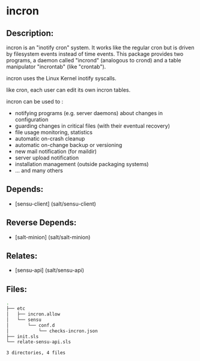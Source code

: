 # incron

## Description:

incron is an "inotify cron" system. It works like the regular cron but is driven by filesystem events instead of time events. This package provides two programs, a daemon called "incrond" (analogous to crond) and a table manipulator "incrontab" (like "crontab").

incron uses the Linux Kernel inotify syscalls.

like cron, each user can edit its own incron tables.

incron can be used to :
- notifying programs (e.g. server daemons) about changes in configuration
- guarding changes in critical files (with their eventual recovery)
- file usage monitoring, statistics
- automatic on-crash cleanup
- automatic on-change backup or versioning
- new mail notification (for maildir)
- server upload notification
- installation management (outside packaging systems)
- ... and many others

## Depends:

  -  [sensu-client] (salt/sensu-client)

## Reverse Depends:

  -  [salt-minion] (salt/salt-minion)

## Relates:

  -  [sensu-api] (salt/sensu-api)

## Files:

```bash
.
├── etc
│   ├── incron.allow
│   └── sensu
│       └── conf.d
│           └── checks-incron.json
├── init.sls
└── relate-sensu-api.sls

3 directories, 4 files
```
